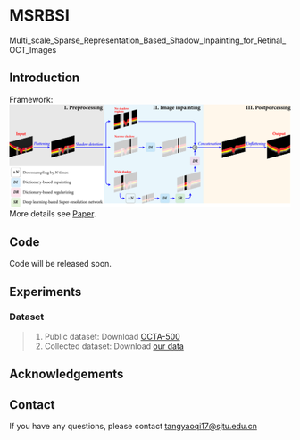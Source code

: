 # MSRBSI
Multi_scale_Sparse_Representation_Based_Shadow_Inpainting_for_Retinal_OCT_Images

## Introduction
Framework:
![](https://github.com/soleil-de-pluie/MSRBSI/raw/main/Framework/Schematic.png)
More details see [Paper](https://github.com/soleil-de-pluie/MSRBSI/raw/main/Paper/Multi_scale_Sparse_Representation_Based_Shadow_Inpainting_for_Retinal_OCT_Images.pdf).

## Code
Code will be released soon.

## Experiments
### Dataset
>1. Public dataset: Download [OCTA-500](https://ieee-dataport.org/open-access/octa-500)
>2. Collected dataset: Download [our data](http://www.yuyeling.com/project/mgu-net/)


## Acknowledgements

## Contact
If you have any questions, please contact <tangyaoqi17@sjtu.edu.cn>
